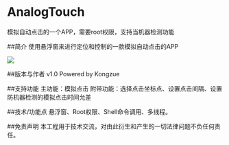 # AnalogTouch
模拟自动点击的一个APP，需要root权限，支持当机器检测功能

##简介
使用悬浮窗来进行定位和控制的一款模拟自动点击的APP

![](https://github.com/kongzue/AnalogTouch/master/app/src/main/res/drawable/screenshot.png)  

##版本与作者
v1.0
Powered by Kongzue

##支持功能
主功能：模拟点击
附带功能：选择点击坐标点、设置点击间隔、设置防机器检测的模拟点击时间允差

##技术/功能点
悬浮窗、Root权限、Shell命令调用、多线程。

##免责声明
本工程用于技术交流，对由此衍生和产生的一切法律问题不负任何责任。
